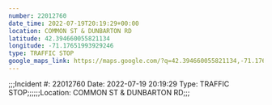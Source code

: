 ```yaml
---
number: 22012760
date_time: 2022-07-19T20:19:29+00:00
location: COMMON ST & DUNBARTON RD
latitude: 42.394660055821134
longitude: -71.17651993929246
type: TRAFFIC STOP
google_maps_link: https://maps.google.com/?q=42.394660055821134,-71.17651993929246
---
```


;;;Incident #: 22012760  Date: 2022-07-19 20:19:29   Type: TRAFFIC STOP;;;;;;Location: COMMON ST & DUNBARTON RD;;;
